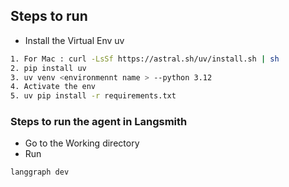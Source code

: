 ## Steps to run

 - Install the Virtual Env uv
 ```bash
 1. For Mac : curl -LsSf https://astral.sh/uv/install.sh | sh
 2. pip install uv
 3. uv venv <environmennt name > --python 3.12
 4. Activate the env
 5. uv pip install -r requirements.txt
 ```

 ### Steps to run the agent in Langsmith

 - Go to the Working directory
 - Run 
 ```bash
 langgraph dev
 ```
